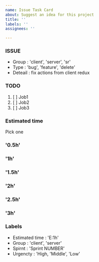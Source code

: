 ```yaml
---
name: Issue Task Card
about: Suggest an idea for this project
title: ''
labels: ''
assignees: ''

---
```


### ISSUE
- Group : 'client', 'server', 'sr'
- Type : 'bug', 'feature', 'delete'
- Deteail : fix actions from client redux

### TODO
1. [ ] Job1
2. [ ] Job2
3. [ ] Job3

### Estimated time
Pick one
### '0.5h'
### '1h'
### '1.5h'
### '2h'
### '2.5h'
### '3h'

### Labels
- Estimated time : 'E:1h'
- Group : 'client', 'server'
- Spirnt : 'Sprint NUMBER'
- Urgencty : 'High, 'Middle', 'Low'
